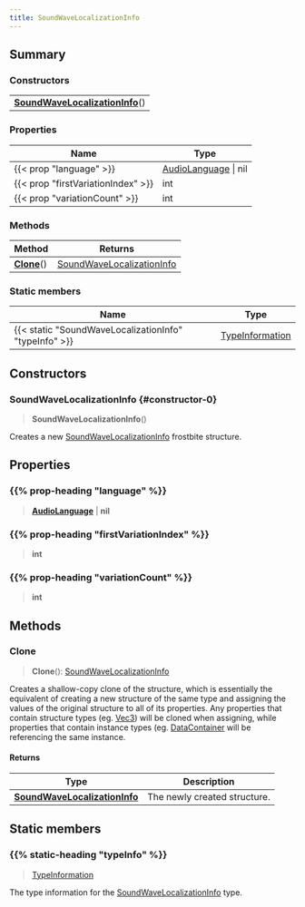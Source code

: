 ```yaml
---
title: SoundWaveLocalizationInfo
---
```



## Summary
### Constructors
| |
| ----------- |
| **[SoundWaveLocalizationInfo](#constructor-0)**() |

### Properties
| Name | Type |
| ---- | ---- |
| {{< prop "language" >}} | [AudioLanguage](/vext/ref/fb/audiolanguage) \| nil |
| {{< prop "firstVariationIndex" >}} | int |
| {{< prop "variationCount" >}} | int |

### Methods
| Method | Returns |
| ------ | ---- |
| **[Clone](#clone)**() | [SoundWaveLocalizationInfo](/vext/ref/fb/soundwavelocalizationinfo) |

### Static members
| Name | Type |
| ---- | ---- |
| {{< static "SoundWaveLocalizationInfo" "typeInfo" >}} | [TypeInformation](/vext/ref/shared/class/typeinformation) |

## Constructors
### SoundWaveLocalizationInfo {#constructor-0}
> **SoundWaveLocalizationInfo**()

Creates a new [SoundWaveLocalizationInfo](/vext/ref/fb/soundwavelocalizationinfo) frostbite structure.

## Properties
### {{% prop-heading "language" %}}
> **[AudioLanguage](/vext/ref/fb/audiolanguage)** | **nil**

### {{% prop-heading "firstVariationIndex" %}}
> **int**

### {{% prop-heading "variationCount" %}}
> **int**

## Methods
### Clone
> **Clone**(): [SoundWaveLocalizationInfo](/vext/ref/fb/soundwavelocalizationinfo)

Creates a shallow-copy clone of the structure, which is essentially the equivalent of creating a new structure of the same type and assigning the values of the original structure to all of its properties. Any properties that contain structure types (eg. [Vec3](/vext/ref/shared/class/vec3)) will be cloned when assigning, while properties that contain instance types (eg. [DataContainer](/vext/ref/shared/class/datacontainer) will be referencing the same instance.

#### Returns
| Type | Description |
| ---- | ----------- |
| **[SoundWaveLocalizationInfo](/vext/ref/fb/soundwavelocalizationinfo)** | The newly created structure. |

## Static members
### {{% static-heading "typeInfo" %}}
> [TypeInformation](/vext/ref/shared/class/typeinformation)

The type information for the [SoundWaveLocalizationInfo](/vext/ref/fb/soundwavelocalizationinfo) type.


